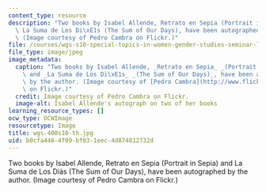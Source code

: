 ```yaml
---
content_type: resource
description: "Two books by Isabel Allende, Retrato en Sepia (Portrait in Sepia) and\
  \ La Suma de Los Di\xE1s (The Sum of Our Days), have been autographed by the author.\
  \ (Image courtesy of Pedro Cambra on Flickr.)"
file: /courses/wgs-s10-special-topics-in-women-gender-studies-seminar-latina-womens-voices-spring-2010/b0cfa4464f09bf031eec4d874812732d_wgs-400s10-th.jpg
file_type: image/jpeg
image_metadata:
  caption: "Two books by Isabel Allende, _Retrato en Sepia_ _(Portrait in Sepia)_\
    \ and _La Suma de Los Di\xE1s_ _(The Sum of Our Days)_, have been autographed\
    \ by the author. (Image courtesy of [Pedro Cambra](http://www.flickr.com/photos/pcambra/2436665923/)\
    \ on Flickr.)"
  credit: Image courtesy of Pedro Cambra on Flickr.
  image-alt: Isabel Allende's autograph on two of her books
learning_resource_types: []
ocw_type: OCWImage
resourcetype: Image
title: wgs-400s10-th.jpg
uid: b0cfa446-4f09-bf03-1eec-4d874812732d
---
```

Two books by Isabel Allende, Retrato en Sepia (Portrait in Sepia) and La Suma de Los Diás (The Sum of Our Days), have been autographed by the author. (Image courtesy of Pedro Cambra on Flickr.)

